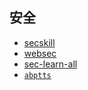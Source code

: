 ## 安全

* [secskill](https://ninjia.gitbook.io/secskill/)
* [websec](https://websec.readthedocs.io/zh/latest/)
* [sec-learn-all](https://testercc.github.io/)
* [`abptts`](port_forwarding/abptts.md)